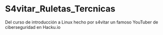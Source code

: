 # S4vitar_Ruletas_Tercnicas
Del curso de introducción a Linux hecho por s4vitar un famoso YouTuber de ciberseguridad en Hacku.io

